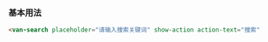 ### 基本用法

``` html
<van-search placeholder="请输入搜索关键词" show-action action-text="搜索" clear-trigger="always" icon-align="left"/>
```
